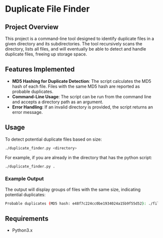 # Duplicate File Finder

## Project Overview

This project is a command-line tool designed to identify duplicate files in a given directory and its subdirectories. The tool recursively scans the directory, lists all files, and will eventually be able to detect and handle duplicate files, freeing up storage space.

## Features Implemented

- **MD5 Hashing for Duplicate Detection**: The script calculates the MD5 hash of each file. Files with the same MD5 hash are reported as probable duplicates.
- **Command-Line Usage**: The script can be run from the command line and accepts a directory path as an argument.
- **Error Handling**: If an invalid directory is provided, the script returns an error message.

## Usage

To detect potential duplicate files based on size:

```bash
./duplicate_finder.py <directory>
```

For example, if you are already in the directory that has the python script:

```bash
./duplicate_finder.py .
```

### Example Output

The output will display groups of files with the same size, indicating potential duplicates:

```bash
Probable duplicates (MD5 hash: e48f7c224cc0be1934024a15b9f55d52): ./file21 ./file1
```

## Requirements

- Python3.x
